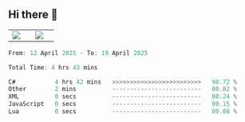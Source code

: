 ## Hi there 👋

<p align="center">
  <table align="center">
  <tr border="none">
  <td width="35%" align="center">
    <img  align="center"  src="http://github-profile-summary-cards.vercel.app/api/cards/stats?username=ricepunk&theme=github_dark" />
  </td>
    
  <td width="65%" align="center">
    <img  align="center"  src="http://github-profile-summary-cards.vercel.app/api/cards/profile-details?username=ricepunk&theme=github_dark" />
  </td>
  </tr>
  </table>
</p>

<!--START_SECTION:waka-->

```typescript
From: 12 April 2025 - To: 19 April 2025

Total Time: 4 hrs 43 mins

C#           4 hrs 42 mins   >>>>>>>>>>>>>>>>>>>>>>>>>   98.72 %
Other        2 mins          -------------------------   00.82 %
XML          0 secs          -------------------------   00.24 %
JavaScript   0 secs          -------------------------   00.15 %
Lua          0 secs          -------------------------   00.08 %
```

<!--END_SECTION:waka-->
